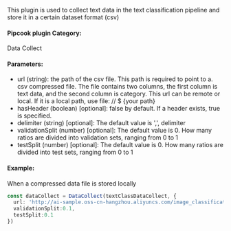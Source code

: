 This plugin is used to collect text data in the text classification pipeline and store it in a certain dataset format (csv)

<a name="c8ad2b59"></a>
#### Pipcook plugin Category:
Data Collect


<a name="0ae9da20"></a>
#### Parameters:

- url (string): the path of the csv file. This path is required to point to a. csv compressed file. The file contains two columns, the first column is text data, and the second column is category. This url can be remote or local. If it is a local path, use file: // $ {your path}
- hasHeader (boolean) [optional]: false by default. If a header exists, true is specified.
- delimiter (string) [optional]: The default value is ',', delimiter
- validationSplit (number) [optional]: The default value is 0. How many ratios are divided into validation sets, ranging from 0 to 1
- testSplit (number) [optional]: The default value is 0. How many ratios are divided into test sets, ranging from 0 to 1

<a name="587da97d"></a>
#### Example:
When a compressed data file is stored locally

```typescript
const dataCollect = DataCollect(textClassDataCollect, {
  url: 'http://ai-sample.oss-cn-hangzhou.aliyuncs.com/image_classification/datasets/textDataBinding.csv',
  validationSplit:0.1,
  testSplit:0.1
})
```
